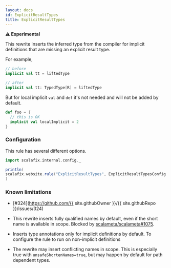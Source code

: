 ```yaml
---
layout: docs
id: ExplicitResultTypes
title: ExplicitResultTypes
---
```


**⚠️ Experimental**

This rewrite inserts the inferred type from the compiler for implicit
definitions that are missing an explicit result type.

For example,

```scala
// before
implicit val tt = liftedType

// after
implicit val tt: TypedType[R] = liftedType
```

But for local implicit `val` and `def` it's not needed and will not be added by
default.

```scala
def foo = {
  // this is OK
  implicit val localImplicit = 2
}
```

### Configuration

This rule has several different options.

```scala mdoc:passthrough
import scalafix.internal.config._
```

```scala mdoc:passthrough
println(
scalafix.website.rule("ExplicitResultTypes", ExplicitResultTypesConfig.default)
)
```

### Known limitations

- [#324](https://github.com/{{ site.githubOwner
  }}/{{ site.githubRepo }}/issues/324)

- This rewrite inserts fully qualified names by default, even if the short name
  is available in scope. Blocked by
  [scalameta/scalameta#1075](https://github.com/scalameta/scalameta/issues/1075).

- Inserts type annotations only for implicit definitions by default. To
  configure the rule to run on non-implicit definitions

- The rewrite may insert conflicting names in scope. This is especially true
  with `unsafeShortenNames=true`, but may happen by default for path dependent
  types.
